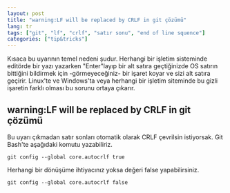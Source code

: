 ```yaml
---
layout: post
title: "warning:LF will be replaced by CRLF in git çözümü"
lang: tr
tags: ["git", "lf", "crlf", "satır sonu", "end of line squence"]
categories: ["tip&tricks"]
---
```


Kısaca bu uyarının temel nedeni şudur. Herhangi bir işletim sisteminde editörde bir yazı yazarken "Enter"layıp bir alt satıra geçtiğinizde OS satırın bittiğini bildirmek için -görmeyeceğiniz- bir işaret koyar ve sizi alt satıra geçirir. 
Linux'te ve Windows'ta veya herhangi bir işletim siteminde bu gizli işaretin farklı olması bu sorunu ortaya çıkarır.


<h2>warning:LF will be replaced by CRLF in git çözümü</h2>

Bu uyarı çıkmadan satır sonları otomatik olarak CRLF çevrilsin istiyorsak. Git Bash'te aşağıdaki komutu yazabiliriz.

```git
git config --global core.autocrlf true
```

Herhangi bir dönüşüme ihtiyacınız yoksa değeri false yapabilirsiniz.

```git
git config --global core.autocrlf false
```